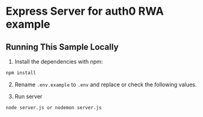 # Express  Server for auth0 RWA example
## Running This Sample Locally

1. Install the dependencies with npm:

```bash
npm install
```


2. Rename `.env.example` to `.env` and replace or check the following values. 

3. Run server

```bash
node server.js or nodemon server.js
```